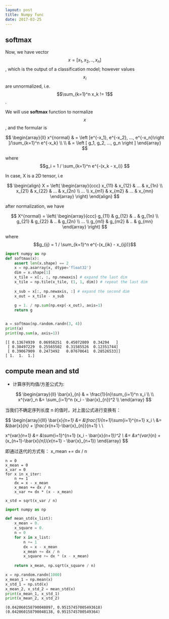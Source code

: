 ```yaml
---
layout: post
title: Numpy func
date: 2017-03-25
---
```




## softmax

Now, we have vector $$x = [x_1, x_2, .., x_n]$$, which is the output of a classification model; 
however values $$x_i$$ are unnormalized, i.e. $$\sum_{k=1}^n x_k != 1$$.

We will use **softmax** function to normalize $$x$$, and the formular is

$$
\begin{array}{ll}
x^{normal} & = \left [e^{-x_1}, e^{-x_2}, ..., e^{-x_n}\right ]/\sum_{k=1}^n e^{-x_k} \\ \\
&  = \left [ g_1, g_2, ..., g_n \right ]  
\end{array}
$$

where $$g_i =  1 / \sum_{k=1}^n e^{-(x_k - x_i)} $$


In case, X is a 2D tensor, i.e


$$
\begin{align}
X = \left( \begin{array}{ccc}
x_{11} & x_{12} & ... & x_{1n} \\
x_{21} & x_{22} & ... & x_{2n} \\
... \\
x_{m1} & x_{m2} & ... & x_{mn} \end{array} \right)
\end{align}
$$

after normalization, we have

$$
X^{normal} = \left( \begin{array}{ccc}
g_{11} & g_{12} & .. & g_{1n} \\
g_{21} & g_{22} & .. & g_{2n} \\
... \\
g_{m1} & g_{m2} & .. & g_{mn} \end{array} \right)
$$

where $$g_{ij} =  1 / \sum_{k=1}^n e^{-(x_{ik} - x_{ij})}$$


```python
import numpy as np
def softmax(x):
    assert len(x.shape) == 2
    x = np.asarray(x, dtype='float32')
    dim = x.shape[1]
    x_tile = x[:, :, np.newaxis] # expand the last dim
    x_tile = np.tile(x_tile, (1, 1, dim)) # repeat the last dim
    
    x_sub = x[:, np.newaxis, :] # expand the second dim
    x_out = x_tile - x_sub
    
    g = 1. / np.sum(np.exp(-x_out), axis=1)
    return g


a = softmax(np.random.randn(3, 4))
print(a)
print(np.sum(a, axis=1))
```

    [[ 0.13674939  0.06958251  0.45072809  0.34294   ]
     [ 0.30497229  0.25565502  0.31585526  0.12351744]
     [ 0.39067909  0.2473492   0.07670641  0.28526533]]
    [ 1.  1.  1.]


## compute mean and std

 * 计算序列均值/方差公式为:

 $$
 \begin{array}{ll}
 \bar{x}_{n} & = \frac{1}{n}\sum_{i=1}^n x_i \\ \\
 x^{var}_n &= \sum_{i=1}^n (x_i - \bar{x}_{n})^2 \\
 \end{array}
 $$
 

 当我们不确定序列长度 n 的值时，对上面公式进行变换有：

  $$
 \begin{array}{lll}
 \bar{x}_{n+1}  &= &\frac{1}{n+1}\sum_{i=1}^{n+1} x_i \\
 &= &\bar{x}_{n} + \frac{x_{n+1}-\bar{x}_{n}}{n+1} \\ \\

 x^{var}_{n+1}  &= &\sum_{i=1}^{n+1} (x_i - \bar{x}_{n+1})^2 \\
  &= &x^{var}_{n} + (x_{n+1}-\bar{x}_{n})(x_{n+1} - \bar{x}_{n+1})
 \end{array}
 $$

 


 即通过迭代的方式有：
 x_mean += dx / n
 ```
 n = 0
 x_mean = 0
 x_var = 0
 for x in x_iter:
     n += 1
     dx = x - x_mean
     x_mean += dx / n
     x_var += dx * (x - x_mean)
  
 x_std = sqrt(x_var / n)
 ```


```python
import numpy as np

def mean_std(x_list):
    x_mean = 0.
    x_square = 0.
    n = 0
    for x in x_list:
        n += 1
        dx = x - x_mean
        x_mean += dx / n
        x_square += dx * (x - x_mean)
    
    return x_mean, np.sqrt(x_square / n)

x = np.random.randn(1000)
x_mean_1 = np.mean(x)
x_std_1 = np.std(x)
x_mean_2, x_std_2 = mean_std(x)
print(x_mean_1, x_std_1)
print(x_mean_2, x_std_2)
```

    (0.042060158790048097, 0.95157457005493618)
    (0.042060158790048138, 0.9515745700549364)





